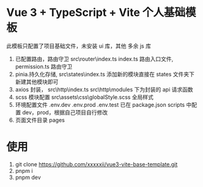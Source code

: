 <!--
 * @Author: error: error: git config user.name & please set dead value or install git && error: git config user.email & please set dead value or install git & please set dead value or install git
 * @Date: 2023-02-26 19:13:28
 * @LastEditors: xxxxxii 1973329248@qq.com
 * @LastEditTime: 2023-02-27 02:55:50
 * @FilePath: \vue3-music\README.md
 * @Description: 这是默认设置,请设置`customMade`, 打开koroFileHeader查看配置 进行设置: https://github.com/OBKoro1/koro1FileHeader/wiki/%E9%85%8D%E7%BD%AE
-->

# Vue 3 + TypeScript + Vite 个人基础模板

此模板只配置了项目基础文件，未安装 ui 库，其他 多余 js 库

1. 已配置路由，路由守卫
   src\router\index.ts
   index.ts 路由入口文件, permission.ts 路由守卫
2. pinia.持久化存储,
   src\states\index.ts
   添加新的模块直接在 states 文件夹下新建其他模块即可
3. axios 封装，
   src\http\index.ts
   src\http\modules 下为封装的 api 请求函数
4. scss 模块配置
   src\assets\css\globalStyle.scss 全局样式
5. 环境配置文件
   .env.dev
   .env.prod
   .env.test
   已在 package.json scripts 中配置 dev，prod，根据自己项目自行修改
6. 页面文件目录 pages

# 使用

1. git clone https://github.com/xxxxxii/vue3-vite-base-template.git
2. pnpm i
3. pnpm dev
